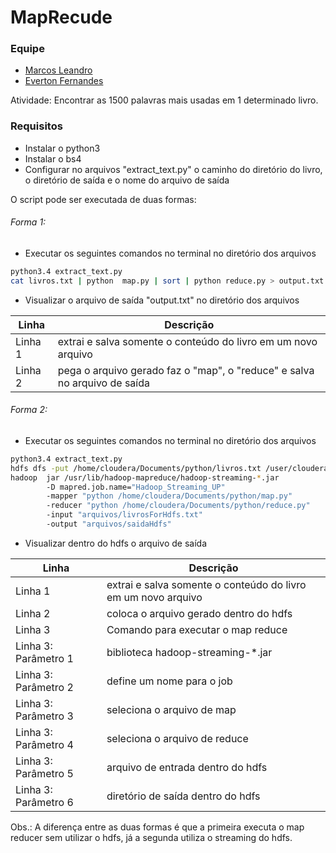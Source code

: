 # MapRecude

### Equipe

  - [Marcos Leandro]
  - [Everton Fernandes]

Atividade:
Encontrar as 1500 palavras mais usadas em 1 determinado livro.
### Requisitos
  - Instalar o python3
  - Instalar o  bs4
  - Configurar no arquivos "extract_text.py" o caminho do diretório do livro, o diretório de saída e o nome do arquivo de saída

O script pode ser executada de duas formas:
###### Forma 1:
  - Executar os seguintes comandos no terminal no diretório dos arquivos
```sh
python3.4 extract_text.py
cat livros.txt | python  map.py | sort | python reduce.py > output.txt
```

  - Visualizar o arquivo de saída "output.txt" no diretório dos arquivos

| Linha | Descrição |
| ------ | ------ |
| Linha 1 | extrai e salva somente o conteúdo do livro em um novo arquivo |
| Linha 2 | pega o arquivo gerado faz o "map", o "reduce" e salva no arquivo de saída |

###### Forma 2:
  - Executar os seguintes comandos no terminal no diretório dos arquivos
```sh
python3.4 extract_text.py
hdfs dfs -put /home/cloudera/Documents/python/livros.txt /user/cloudera/arquivos/
hadoop  jar /usr/lib/hadoop-mapreduce/hadoop-streaming-*.jar     
        -D mapred.job.name="Hadoop_Streaming_UP"
        -mapper "python /home/cloudera/Documents/python/map.py"
        -reducer "python /home/cloudera/Documents/python/reduce.py"
        -input "arquivos/livrosForHdfs.txt"
        -output "arquivos/saidaHdfs"
```
  - Visualizar dentro do hdfs o arquivo de saída

| Linha | Descrição |
| ------ | ------ |
| Linha 1 | extrai e salva somente o conteúdo do livro em um novo arquivo |
| Linha 2 | coloca o arquivo gerado dentro do hdfs |
| Linha 3 | Comando para executar o map reduce |
| Linha 3: Parâmetro 1 | biblioteca hadoop-streaming-*.jar |
| Linha 3: Parâmetro 2 | define um nome para o job |
| Linha 3: Parâmetro 3 | seleciona o arquivo de map |
| Linha 3: Parâmetro 4 | seleciona o arquivo de reduce |
| Linha 3: Parâmetro 5 | arquivo de entrada dentro do hdfs |
| Linha 3: Parâmetro 6 | diretório de saída dentro do hdfs |

Obs.: A diferença entre as duas formas é que a primeira executa o map reducer sem utilizar o hdfs, já a segunda utiliza o streaming do hdfs.

   [Marcos Leandro]: <https://github.com/Marcos-Leandro>
   [Everton Fernandes]: <https://github.com/evertonlf>
